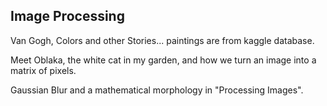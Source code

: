 ## Image Processing
Van Gogh, Colors and other Stories... paintings are from kaggle database.

Meet Oblaka, the white cat in my garden, and how we turn an image into a matrix of pixels.

Gaussian Blur and a mathematical morphology in "Processing Images".
